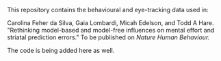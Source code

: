 This repository contains the behavioural and eye-tracking data used in:

Carolina Feher da Silva, Gaia Lombardi, Micah Edelson, and Todd A Hare. "Rethinking model-based and model-free influences on
mental effort and striatal prediction errors." To be published on *Nature Human Behaviour.*

The code is being added here as well.
